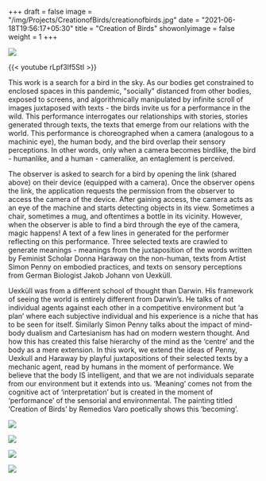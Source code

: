 +++
draft = false
image = "/img/Projects/CreationofBirds/creationofbirds.jpg"
date = "2021-06-18T19:56:17+05:30"
title = "Creation of Birds"
showonlyimage = false
weight = 1
+++

![][2]

{{< youtube rLpf3lf5StI >}} 

This work is a search for a bird in the sky.
As our bodies get constrained to enclosed spaces in this pandemic, "socially" distanced from other bodies, exposed to screens, and algorithmically manipulated by infinite scroll of images juxtaposed with texts - the birds invite us for a performance in the wild. This performance interrogates our relationships with stories, stories generated through texts, the texts that emerge from our relations with the world. This performance is choreographed when a camera (analogous to a machinic eye), the human body, and the bird overlap their sensory perceptions. In other words, only when a camera becomes birdlike, the bird - humanlike, and a human - cameralike, an entaglement is perceived.

The observer is asked to search for a bird by opening the link (shared above) on their device (equipped with a camera). Once the observer opens the link, the application requests the permission from the observer to access the camera of the device. After gaining access, the camera acts as an eye of the machine and starts detecting objects in its view. Sometimes a chair, sometimes a mug, and oftentimes a bottle in its vicinity. However, when the observer is able to find a bird through the eye of the camera, magic happens! A text of a few lines in generated for the performer reflecting on this performance. Three selected texts are crawled to generate meanings - meanings from the juxtaposition of the words written by Feminist Scholar Donna Haraway on the non-human, texts from Artist Simon Penny on embodied practices, and texts on sensory perceptions from German Biologist Jakob Johann von Uexküll.

Uexküll was from a different school of thought than Darwin. His framework of seeing the world is entirely different from Darwin’s. He talks of not individual agents against each other in a competitive environment but ‘a plan’ where each subjective individual and his experience is a niche that has to be seen for itself. Similarly Simon Penny talks about the impact of mind-body dualism and Cartesianism has had on modern western thought. And how this has created this false hierarchy of the mind as the ‘centre’ and the body as a mere extension. In this work, we extend the ideas of Penny, Uexkull and Haraway by playful juxtapositions of their selected texts by a mechanic agent, read by humans in the moment of performance. We believe that the body IS intelligent, and that we are not individuals separate from our environment but it extends into us. ‘Meaning’ comes not from the cognitive act of ‘interpretation’ but is created in the moment of ‘performance’ of the sensorial and environmental. The painting titled ‘Creation of Birds’ by Remedios Varo poetically shows this ‘becoming’.

![][1]

![][3]

![][4]

![][5]

[1]: /img/Projects/CreationofBirds/creationofbirds.jpg
[2]: /img/Projects/CreationofBirds/birdplay.png
[3]: /img/Projects/CreationofBirds/txt1.jpg
[4]: /img/Projects/CreationofBirds/txt2.jpg
[5]: /img/Projects/CreationofBirds/txt3.jpg